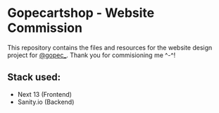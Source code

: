# Gopecartshop - Website Commission

This repository contains the files and resources for the website design project for [@gopec_](https://twitter.com/gopec_).
Thank you for commisioning me ^-^!


## Stack used:
- Next 13 (Frontend)
- Sanity.io (Backend)
